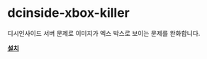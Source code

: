# dcinside-xbox-killer
디시인사이드 서버 문제로 이미지가 엑스 박스로 보이는 문제를 완화합니다.

[**설치**](https://raw.githubusercontent.com/green1052/dcinside-xbox-killer/main/dcinside-xbox-killer.user.js)
